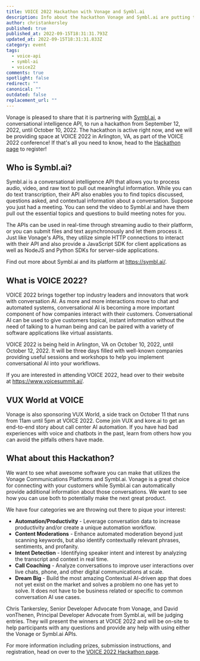 ```yaml
---
title: VOICE 2022 Hackathon with Vonage and Symbl.ai
description: Info about the hackathon Vonage and Symbl.ai are putting together for VOICE22
author: christankersley
published: true
published_at: 2022-09-15T18:31:31.793Z
updated_at: 2022-09-15T18:31:31.833Z
category: event
tags:
  - voice-api
  - symbl-ai
  - voice22
comments: true
spotlight: false
redirect: ""
canonical: ""
outdated: false
replacement_url: ""
---
```

Vonage is pleased to share that it is partnering with [Symbl.ai](https://symbl.ai/), a conversational intelligence API, to run a hackathon from September 12, 2022, until October 10, 2022. The hackathon is active right now, and we will be providing space at VOICE 2022 in Arlington, VA, as part of the VOICE 2022 conference! If that's all you need to know, head to the [Hackathon page](https://www.voicesummit.ai/2022-hackathon) to register!

## Who is Symbl.ai?

Symbl.ai is a conversational intelligence API that allows you to process audio, video, and raw text to pull out meaningful information. While you can do text transcription, their API also enables you to find topics discussed, questions asked, and contextual information about a conversation. Suppose you just had a meeting. You can send the video to Symbl.ai and have them pull out the essential topics and questions to build meeting notes for you.

The APIs can be used in real-time through streaming audio to their platform, or you can submit files and text asynchronously and let them process it. Just like Vonage's APIs, they utilize simple HTTP connections to interact with their API and also provide a JavaScript SDK for client applications as well as NodeJS and Python SDKs for server-side applications.

Find out more about Symbl.ai and its platform at <https://symbl.ai/>.

## What is VOICE 2022?

VOICE 2022 brings together top industry leaders and innovators that work with conversation AI. As more and more interactions move to chat and automated systems, conversational AI is becoming a more important component of how companies interact with their customers. Conversational AI can be used to give customers topical, instant information without the need of talking to a human being and can be paired with a variety of software applications like virtual assistants.

VOICE 2022 is being held in Arlington, VA on October 10, 2022, until October 12, 2022. It will be three days filled with well-known companies providing useful sessions and workshops to help you implement conversational AI into your workflows.

If you are interested in attending VOICE 2022, head over to their website at <https://www.voicesummit.ai/>.

## VUX World at VOICE

Vonage is also sponsoring VUX World, a side track on October 11 that runs from 11am until 5pm at VOICE 2022. Come join VUX and kore.ai to get an end-to-end story about call center AI automation. If you have had bad experiences with voice and chatbots in the past, learn from others how you can avoid the pitfalls others have made.

## What about this Hackathon?

We want to see what awesome software you can make that utilizes the Vonage Communications Platforms and Symbl.ai. Vonage is a great choice for connecting with your customers while Symbl.ai can automatically provide additional information about those conversations. We want to see how you can use both to potentially make the next great product.

We have four categories we are throwing out there to pique your interest:

* **Automation/Productivity** - Leverage conversation data to increase productivity and/or create a unique automation workflow.
* **Content Moderations** - Enhance automated moderation beyond just scanning keywords, but also identify contextually relevant phrases, sentiments, and profanity.
* **Intent Detection** - Identifying speaker intent and interest by analyzing the transcript and context in real time.
* **Call Coaching** - Analyze conversations to improve user interactions over live chats, phone, and other digital communications at scale.
* **Dream Big** - Build the most amazing Contextual AI-driven app that does not yet exist on the market and solves a problem no one has yet to solve. It does not have to be business related or specific to common conversation AI use cases.

Chris Tankersley, Senior Developer Advocate from Vonage, and David vonThenen, Principal Developer Advocate from Symbl.ai, will be judging entries. They will present the winners at VOICE 2022 and will be on-site to help participants with any questions and provide any help with using either the Vonage or Symbl.ai APIs.

For more information including prizes, submission instructions, and registration, head on over to the [VOICE 2022 Hackathon page](https://www.voicesummit.ai/2022-hackathon).